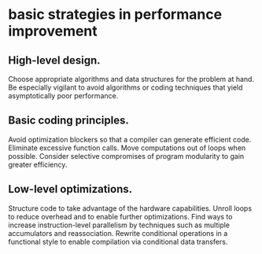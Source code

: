 # basic strategies in performance improvement

## High-level design. 

Choose appropriate algorithms and data structures for the problem at hand. Be especially vigilant to avoid algorithms or coding techniques that yield asymptotically poor performance. 

## Basic coding principles. 
 Avoid optimization blockers so that a compiler can generate efficient code.  Eliminate excessive function calls. Move computations out of loops when possible. Consider selective compromises of program modularity to gain greater efficiency. 
## Low-level optimizations. 
 Structure code to take advantage of the hardware capabilities.  Unroll loops to reduce overhead and to enable further optimizations.  Find ways to increase instruction-level parallelism by techniques such as multiple accumulators and reassociation.  Rewrite conditional operations in a functional style to enable compilation via conditional data transfers. 
